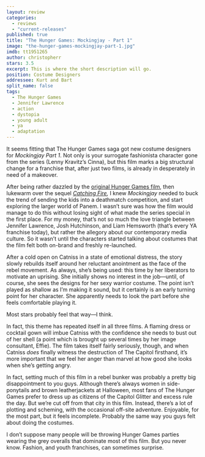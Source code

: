 ```yaml
---
layout: review
categories: 
  - reviews
  - "current-releases"
published: true
title: "The Hunger Games: Mockingjay - Part 1"
image: "the-hunger-games-mockingjay-part-1.jpg"
imdb: tt1951265
author: christopherr
stars: 3.5
excerpt: This is where the short description will go.
position: Costume Designers
addressee: Kurt and Bart
split_name: false
tags: 
  - The Hunger Games
  - Jennifer Lawrence
  - action
  - dystopia
  - young adult
  - ya
  - adaptation
---
```


It seems fitting that The Hunger Games saga got new costume designers for _Mockingjay_ _Part 1_. Not only is your surrogate fashionista character gone from the series (Lenny Kravitz’s Cinna), but this film marks a big structural change for a franchise that, after just two films, is already in desperately in need of a makeover. 

After being rather dazzled by the [original Hunger Games film](http://www.dearcastandcrew.com/content/2012/3/24/the-hunger-games.html), then lukewarm over the sequel [_Catching Fire_](http://www.dearcastandcrew.com/content/2013/11/22/the-hunger-games-catching-fire.html)_,_ I knew _Mockingjay_ needed to buck the trend of sending the kids into a deathmatch competition, and start exploring the larger world of Panem. I wasn’t sure was how the film would manage to do this without losing sight of what made the series special in the first place. For my money, that’s not so much the love triangle between Jennifer Lawrence, Josh Hutchinson, and Liam Hemsworth (that’s every YA franchise today), but rather the allegory about our contemporary media culture. So it wasn’t until the characters started talking about costumes that the film felt both on-brand and freshly re-launched. 

After a cold open on Catniss in a state of emotional distress, the story slowly rebuilds itself around her reluctant anointment as the face of the rebel movement. As always, she’s being used: this time by her liberators to motivate an uprising. She initially shows no interest in the job—until, of course, she sees the designs for her sexy warrior costume. The point isn’t played as shallow as I’m making it sound, but it certainly is an early turning point for her character. She apparently needs to look the part before she feels comfortable playing it. 

Most stars probably feel that way—I think.

In fact, this theme has repeated itself in all three films. A flaming dress or cocktail gown will imbue Catniss with the confidence she needs to bust out of her shell (a point which is brought up several times by her image consultant, Effie). The film takes itself fairly seriously, though, and when Catniss _does_ finally witness the destruction of The Capitol firsthand, it’s more important that we feel her anger than marvel at how good she looks when she’s getting angry. 

In fact, setting much of this film in a rebel bunker was probably a pretty big disappointment to you guys. Although there’s always women in side-ponytails and brown leatherjackets at Halloween, most fans of The Hunger Games prefer to dress up as citizens of the Capitol  Glitter and excess rule the day. But we’re cut off from that city in this film. Instead, there’s a lot of plotting and scheming, with the occasional off-site adventure. Enjoyable, for the most part, but it feels incomplete. Probably the same way you guys felt about doing the costumes.

I don’t suppose many people will be throwing Hunger Games parties wearing the grey overalls that dominate most of this film. But you never know. Fashion, and youth franchises, can sometimes surprise.